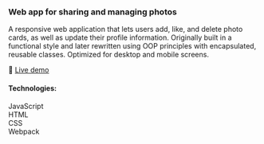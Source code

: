 ### Web app for sharing and managing photos
A responsive web application that lets users add, like, and delete photo cards, as well as update their profile information. Originally built in a functional style and later rewritten using OOP principles with encapsulated, reusable classes. Optimized for desktop and mobile screens.

🔗  [Live demo](https://lighthearted-kitsune-796c68.netlify.app/)

#### Technologies:
JavaScript  
HTML  
CSS  
Webpack

